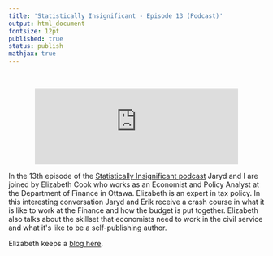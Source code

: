 ```yaml
---
title: 'Statistically Insignificant - Episode 13 (Podcast)'
output: html_document
fontsize: 12pt
published: true
status: publish
mathjax: true
---
```


<br>
<p align="center">
	<iframe src="https://podcasters.spotify.com/pod/show/statisticallyinsig/embed/episodes/Finance-and-Ottawa-e1to6l7/a-a971vep" height="150px" width="400px" frameborder="0" scrolling="no"></iframe>
</p>



In the 13th episode of the [Statistically Insignificant podcast](https://statisticallyinsignificant.sounder.fm/show/statistically-insignificant) Jaryd and I are joined by Elizabeth Cook who works as an Economist and Policy Analyst at the Department of Finance in Ottawa. Elizabeth is an expert in tax policy. In this interesting conversation Jaryd and Erik receive a crash course in what it is like to work at the Finance and how the budget is put together. Elizabeth also talks about the skillset that economists need to work in the civil service and what it's like to be a self-publishing author.

Elizabeth keeps a [blog here](https://serialoutlet.wordpress.com/). 